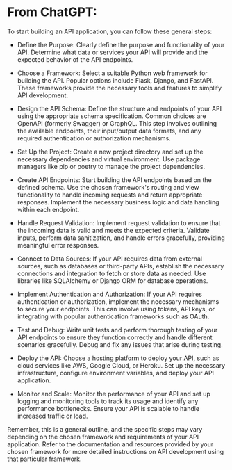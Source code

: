 


# From ChatGPT:

To start building an API application, you can follow these general steps:

- Define the Purpose: Clearly define the purpose and functionality of your API. Determine what data or services your API will provide and the expected behavior of the API endpoints.

- Choose a Framework: Select a suitable Python web framework for building the API. Popular options include Flask, Django, and FastAPI. These frameworks provide the necessary tools and features to simplify API development.

- Design the API Schema: Define the structure and endpoints of your API using the appropriate schema specification. Common choices are OpenAPI (formerly Swagger) or GraphQL. This step involves outlining the available endpoints, their input/output data formats, and any required authentication or authorization mechanisms.

- Set Up the Project: Create a new project directory and set up the necessary dependencies and virtual environment. Use package managers like pip or poetry to manage the project dependencies.

- Create API Endpoints: Start building the API endpoints based on the defined schema. Use the chosen framework's routing and view functionality to handle incoming requests and return appropriate responses. Implement the necessary business logic and data handling within each endpoint.

- Handle Request Validation: Implement request validation to ensure that the incoming data is valid and meets the expected criteria. Validate inputs, perform data sanitization, and handle errors gracefully, providing meaningful error responses.

- Connect to Data Sources: If your API requires data from external sources, such as databases or third-party APIs, establish the necessary connections and integration to fetch or store data as needed. Use libraries like SQLAlchemy or Django ORM for database operations.

- Implement Authentication and Authorization: If your API requires authentication or authorization, implement the necessary mechanisms to secure your endpoints. This can involve using tokens, API keys, or integrating with popular authentication frameworks such as OAuth.

- Test and Debug: Write unit tests and perform thorough testing of your API endpoints to ensure they function correctly and handle different scenarios gracefully. Debug and fix any issues that arise during testing.

- Deploy the API: Choose a hosting platform to deploy your API, such as cloud services like AWS, Google Cloud, or Heroku. Set up the necessary infrastructure, configure environment variables, and deploy your API application.

- Monitor and Scale: Monitor the performance of your API and set up logging and monitoring tools to track its usage and identify any performance bottlenecks. Ensure your API is scalable to handle increased traffic or load.

Remember, this is a general outline, and the specific steps may vary depending on the chosen framework and requirements of your API application. Refer to the documentation and resources provided by your chosen framework for more detailed instructions on API development using that particular framework.